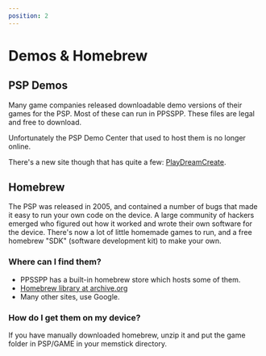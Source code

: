 ```yaml
---
position: 2
---
```

# Demos & Homebrew

## PSP Demos

Many game companies released downloadable demo versions of their games for the PSP. Most of these can run in PPSSPP. These files are legal and free to download.

Unfortunately the PSP Demo Center that used to host them is no longer online.

There's a new site though that has quite a few: [PlayDreamCreate](https://playdreamcreate.com/).

## Homebrew

The PSP was released in 2005, and contained a number of bugs that made it easy to run your own code on the device. A large community of hackers emerged who figured out how it worked and wrote their own software for the device. There's now a lot of little homemade games to run, and a free homebrew "SDK" (software development kit) to make your own.

### Where can I find them?

- PPSSPP has a built-in homebrew store which hosts some of them.
- [Homebrew library at archive.org](https://archive.org/details/psp-homebrew-library)
- Many other sites, use Google.

### How do I get them on my device?

If you have manually downloaded homebrew, unzip it and put the game folder in PSP/GAME in your memstick directory.
